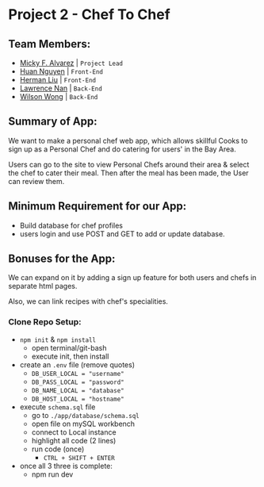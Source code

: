 # Project 2 - Chef To Chef

## Team Members:

- [Micky F. Alvarez](https://github.com/awwmicky) | `Project Lead`
- [Huan Nguyen](https://github.com/huancal) | `Front-End`
- [Herman Liu](https://github.com/hermsicle) | `Front-End`
- [Lawrence Nan](https://github.com/LarryYuki) | `Back-End`
- [Wilson Wong](https://github.com/wilsonwong1) | `Back-End`


## Summary of App: 

We want to make a personal chef web app, which allows skillful Cooks to sign up as a Personal Chef and do catering for users' in the Bay Area.

Users can go to the site to view Personal Chefs around their area & select the chef to cater their meal. Then after the meal has been made, the User can review them.


## Minimum Requirement for our App: 

- Build database for chef profiles
- users login and use POST and GET to add or update database.


## Bonuses for the App: 

We can expand on it by adding a sign up feature for both users and chefs in separate html pages.

Also, we can link recipes with chef's specialities.



### Clone Repo Setup:

- `npm init` & `npm install`
    - open terminal/git-bash
    - execute init, then install
- create an `.env` file (remove quotes)
    - `DB_USER_LOCAL = "username"`
    - `DB_PASS_LOCAL = "password"`
    - `DB_NAME_LOCAL = "database"`
    - `DB_HOST_LOCAL = "hostname"`
- execute `schema.sql` file
    - go to `./app/database/schema.sql`
    - open file on mySQL workbench
    - connect to Local instance
    - highlight all code (2 lines)
    - run code (once)
        - `CTRL + SHIFT + ENTER`
- once all 3 three is complete:
    - npm run dev